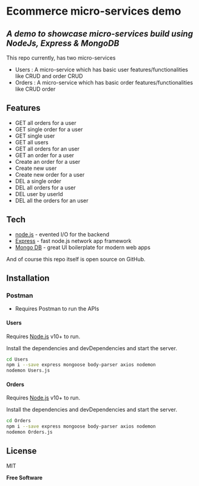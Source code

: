 # Ecommerce micro-services demo
## _A demo to showcase micro-services build using NodeJs, Express & MongoDB_

This repo currently, has two micro-services
- Users : A micro-service which has basic user features/functionalities like CRUD and order CRUD
- Orders : A micro-service which has basic order features/functionalities like CRUD order

## Features

- GET all orders for a user
- GET single order for a user
- GET single user
- GET all users
- GET all orders for an user
- GET an order for a user
- Create an order for a user
- Create new user
- Create new order for a user
- DEL a single order
- DEL all orders for a user
- DEL user by userId
- DEL all the orders for an user


## Tech

- [node.js] - evented I/O for the backend
- [Express] - fast node.js network app framework
- [Mongo DB] - great UI boilerplate for modern web apps

And of course this repo itself is open source on GitHub.

## Installation

### Postman
- Requires Postman to run the APIs

#### Users
Requires [Node.js](https://nodejs.org/) v10+ to run.

Install the dependencies and devDependencies and start the server.

```sh
cd Users
npm i --save express mongoose body-parser axios nodemon
nodemon Users.js
```

#### Orders
Requires [Node.js](https://nodejs.org/) v10+ to run.

Install the dependencies and devDependencies and start the server.

```sh
cd Orders
npm i --save express mongoose body-parser axios nodemon
nodemon Orders.js
```



## License

MIT

**Free Software**

   [node.js]: <http://nodejs.org>
   [Mongo DB]: <https://www.mongodb.com//>
   [express]: <http://expressjs.com>
